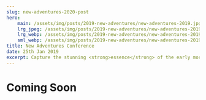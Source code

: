 ```yaml
---
slug: new-adventures-2020-post
hero:
    main: /assets/img/posts/2019-new-adventures/new-adventures-2019.jpg
    lrg_jpeg: /assets/img/posts/2019-new-adventures/new-adventures-2019@2x.jpg
    lrg_webp: /assets/img/posts/2019-new-adventures/new-adventures-2019@2x.webp
    sml_webp: /assets/img/posts/2019-new-adventures/new-adventures-2019.webp
title: New Adventures Conference
date: 25th Jan 2019
excerpt: Capture the stunning <strong>essence</strong> of the early morning sunrise in the Californian wilderness.
---
```



# Coming Soon #
